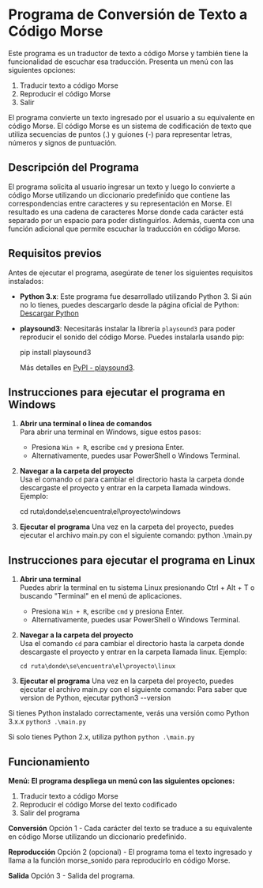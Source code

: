 # Programa de Conversión de Texto a Código Morse

Este programa es un traductor de texto a código Morse y también tiene la funcionalidad de escuchar esa traducción. Presenta un menú con las siguientes opciones:
1. Traducir texto a código Morse
2. Reproducir el código Morse
3. Salir

El programa convierte un texto ingresado por el usuario a su equivalente en código Morse. El código Morse es un sistema de codificación de texto que utiliza secuencias de puntos (.) y guiones (-) para representar letras, números y signos de puntuación.

## Descripción del Programa

El programa solicita al usuario ingresar un texto y luego lo convierte a código Morse utilizando un diccionario predefinido que contiene las correspondencias entre caracteres y su representación en Morse. El resultado es una cadena de caracteres Morse donde cada carácter está separado por un espacio para poder distinguirlos. Además, cuenta con una función adicional que permite escuchar la traducción en código Morse.

## Requisitos previos

Antes de ejecutar el programa, asegúrate de tener los siguientes requisitos instalados:

- **Python 3.x**: Este programa fue desarrollado utilizando Python 3. Si aún no lo tienes, puedes descargarlo desde la página oficial de Python:  
    [Descargar Python](https://www.python.org/downloads/)

- **playsound3**: Necesitarás instalar la librería `playsound3` para poder reproducir el sonido del código Morse. Puedes instalarla usando pip:

    pip install playsound3
    

    Más detalles en [PyPI - playsound3](https://pypi.org/project/playsound3/).

## Instrucciones para ejecutar el programa en Windows

1. **Abrir una terminal o línea de comandos**  
   Para abrir una terminal en Windows, sigue estos pasos:

   - Presiona `Win + R`, escribe `cmd` y presiona Enter.
   - Alternativamente, puedes usar PowerShell o Windows Terminal.

2. **Navegar a la carpeta del proyecto**  
   Usa el comando `cd` para cambiar el directorio hasta la carpeta donde descargaste el proyecto y entrar en la carpeta llamada windows. Ejemplo:

    cd ruta\donde\se\encuentra\el\proyecto\windows

3. **Ejecutar el programa**
  Una vez en la carpeta del proyecto, puedes ejecutar el archivo main.py con el siguiente comando:
    python .\main.py

## Instrucciones para ejecutar el programa en Linux

1. **Abrir una terminal**  
   Puedes abrir la terminal en tu sistema Linux presionando Ctrl + Alt + T o buscando "Terminal" en el menú de aplicaciones.

   - Presiona `Win + R`, escribe `cmd` y presiona Enter.
   - Alternativamente, puedes usar PowerShell o Windows Terminal.

2. **Navegar a la carpeta del proyecto**  
   Usa el comando `cd` para cambiar el directorio hasta la carpeta donde descargaste el proyecto y entrar en la carpeta llamada linux. Ejemplo:

    ```cd ruta\donde\se\encuentra\el\proyecto\linux```

3. **Ejecutar el programa**
  Una vez en la carpeta del proyecto, puedes ejecutar el archivo main.py con el siguiente comando:
  Para saber que version de Python, ejecutar
    python3 --version
  
  Si tienes Python instalado correctamente, verás una versión como Python 3.x.x
    ```python3 .\main.py```

  Si solo tienes Python 2.x, utiliza python
    ```python .\main.py```

## Funcionamiento
  **Menú: El programa despliega un menú con las siguientes opciones:**

  1. Traducir texto a código Morse
  2. Reproducir el código Morse del texto codificado
  3. Salir del programa

  **Conversión**
  Opción 1 - Cada carácter del texto se traduce a su equivalente en código Morse utilizando un diccionario predefinido.

  **Reproducción**
  Opción 2 (opcional) - El programa toma el texto ingresado y llama a la función morse_sonido para reproducirlo en código Morse.

  **Salida**
  Opción 3 - Salida del programa.